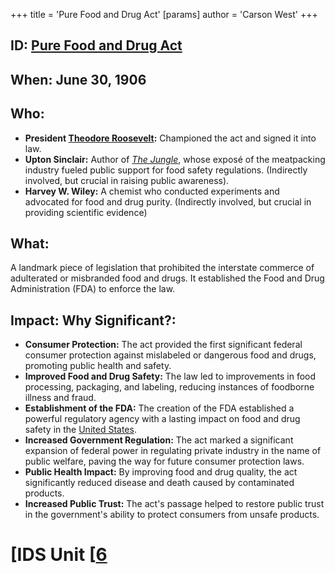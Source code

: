 +++
 title = 'Pure Food and Drug Act'
[params]
	author = 'Carson West'
+++
## ID: [Pure Food and Drug Act](./../pure-food-and-drug-act/)

## When: June 30, 1906

## Who: 
* **President [Theodore Roosevelt](./../theodore-roosevelt/):**  Championed the act and signed it into law.
* **Upton Sinclair:** Author of *[The Jungle](./../the-jungle/)*, whose exposé of the meatpacking industry fueled public support for food safety regulations.  (Indirectly involved, but crucial in raising public awareness).
* **Harvey W. Wiley:**  A chemist who conducted experiments and advocated for food and drug purity. (Indirectly involved, but crucial in providing scientific evidence)

## What: 
A landmark piece of legislation that prohibited the interstate commerce of adulterated or misbranded food and drugs.  It established the Food and Drug Administration (FDA) to enforce the law.

## Impact: Why Significant?:
* **Consumer Protection:** The act provided the first significant federal consumer protection against mislabeled or dangerous food and drugs, promoting public health and safety.
* **Improved Food and Drug Safety:** The law led to improvements in food processing, packaging, and labeling, reducing instances of foodborne illness and fraud.
* **Establishment of the FDA:** The creation of the FDA established a powerful regulatory agency with a lasting impact on food and drug safety in the [United States](./../united-states/).
* **Increased Government Regulation:** The act marked a significant expansion of federal power in regulating private industry in the name of public welfare, paving the way for future consumer protection laws.
* **Public Health Impact:**  By improving food and drug quality, the act significantly reduced disease and death caused by contaminated products.
* **Increased Public Trust:** The act's passage helped to restore public trust in the government's ability to protect consumers from unsafe products.

# [IDS Unit [[6](./../ids-unit-[[6/)
